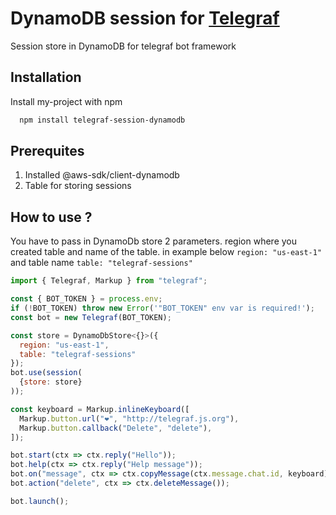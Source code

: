 # DynamoDB session for [Telegraf](https://github.com/telegraf/telegraf)

Session store in DynamoDB for telegraf bot framework

## Installation

Install my-project with npm

```bash
  npm install telegraf-session-dynamodb
```

## Prerequites
1. Installed @aws-sdk/client-dynamodb
2. Table for storing sessions

## How to use ?
You have to pass in DynamoDb store 2 parameters. region where you created table and name of the table. 
in example below ```region: "us-east-1"``` and table name ```table: "telegraf-sessions"```

```javascript
import { Telegraf, Markup } from "telegraf";

const { BOT_TOKEN } = process.env;
if (!BOT_TOKEN) throw new Error('"BOT_TOKEN" env var is required!');
const bot = new Telegraf(BOT_TOKEN);

const store = DynamoDbStore<{}>({
  region: "us-east-1",
  table: "telegraf-sessions"
});
bot.use(session(
  {store: store}
));

const keyboard = Markup.inlineKeyboard([
  Markup.button.url("❤️", "http://telegraf.js.org"),
  Markup.button.callback("Delete", "delete"),
]);

bot.start(ctx => ctx.reply("Hello"));
bot.help(ctx => ctx.reply("Help message"));
bot.on("message", ctx => ctx.copyMessage(ctx.message.chat.id, keyboard));
bot.action("delete", ctx => ctx.deleteMessage());

bot.launch();
```

```javascript


```



